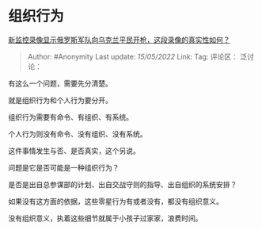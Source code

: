 # 组织行为
[新监控录像显示俄罗斯军队向乌克兰平民开枪，这段录像的真实性如何？](https://www.zhihu.com/question/532554803/answer/2485813989)

> Author: #Anonymity
> Last update: *15/05/2022*
> Link:
> Tag:
> 评论区：
> 泛讨论：

有这么一个问题，需要先分清楚。

就是组织行为和个人行为要分开。

组织行为需要有命令、有组织、有系统。

个人行为则没有命令、没有组织、没有系统。

这件事情发生与否、是否真实，这个另说。

问题是它是否可能是一种组织行为？

是否是出自总参谋部的计划、出自交战守则的指导、出自组织的系统安排？

如果没有这方面的依据，这些零星行为有或者没有，都没有组织意义。

没有组织意义，执着这些细节就属于小孩子过家家，浪费时间。
